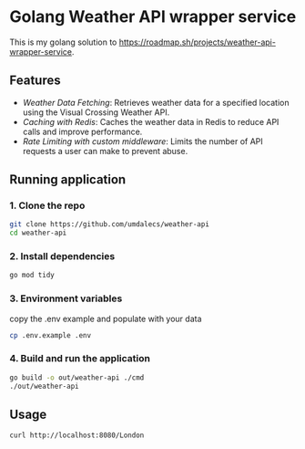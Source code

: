 # Golang Weather API wrapper service

This is my golang solution to https://roadmap.sh/projects/weather-api-wrapper-service.

## Features

- *Weather Data Fetching*: Retrieves weather data for a specified location using the Visual Crossing Weather API.
- *Caching with Redis*: Caches the weather data in Redis to reduce API calls and improve performance.
- *Rate Limiting with custom middleware*: Limits the number of API requests a user can make to prevent abuse.


## Running application

### 1. Clone the repo

```bash
git clone https://github.com/umdalecs/weather-api
cd weather-api
```

### 2. Install dependencies

```bash
go mod tidy
```

### 3. Environment variables

copy the .env example and populate with your data

```bash
cp .env.example .env
```

### 4. Build and run the application

```bash
go build -o out/weather-api ./cmd
./out/weather-api
```

## Usage

```bash
curl http://localhost:8080/London
```